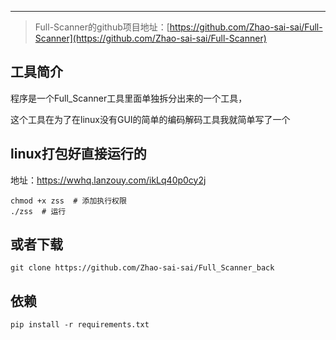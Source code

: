 ***
> Full-Scanner的github项目地址：[https://github.com/Zhao-sai-sai/Full-Scanner](https://github.com/Zhao-sai-sai/Full-Scanner)

## 工具简介
程序是一个Full_Scanner工具里面单独拆分出来的一个工具，

这个工具在为了在linux没有GUI的简单的编码解码工具我就简单写了一个

## linux打包好直接运行的

地址：https://wwhq.lanzouy.com/ikLq40p0cy2j

```
chmod +x zss  # 添加执行权限
./zss  # 运行
```

## 或者下载

```
git clone https://github.com/Zhao-sai-sai/Full_Scanner_back
```

## 依赖

```
pip install -r requirements.txt
```